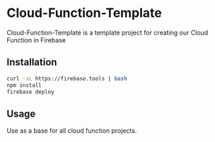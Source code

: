 # Cloud-Function-Template

Cloud-Function-Template is a template project for creating our Cloud Function in Firebase

## Installation
```bash
curl -sL https://firebase.tools | bash
npm install
firebase deploy
```

## Usage
Use as a base for all cloud function projects. 

